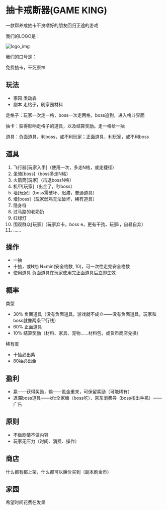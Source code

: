 # 抽卡戒断器(GAME KING)

一款帮养成抽卡不良嗜好的朋友回归正途的游戏

我们的LOGO是：

![logo_img](https://github.com/jzm17173/gameking/assets/1332587/c4ceb8ba-0ef2-42e1-92a1-39d98d42642e)

我们的口号是：

免费抽卡，干死原神

## 玩法

- 家园 类动森
- 副本 走格子，刷家园材料

走格子：玩家一次走一格，boss一次走两格，boss追到，进入格斗界面

抽卡：获得影响走格子的道具，以及结算奖励。走一格给一抽

道具：负面道具，利boss，或不利玩家；正面道具，利玩家，或不利boss


## 道具

1. 飞行器[玩家入手]（使用一次，多走N格，或走捷径）
2. 坐骑[boss]（boss多走N格）
3. 火箭筒[玩家]（击退bossN格）
4. 机甲[玩家]（出金了，秒boss）
5. 墙[玩家]（boss需破坏、迟滞，普通道具）
6. 墙[boss]（玩家弱鸡无法破坏，稀有道具）
7. 隐身符
8. 过马路的老奶奶
10. 红绿灯
11. 围观群众[玩家]（玩家弃卡，boss e，更有干劲，玩家i，自暴自弃）
12. ……

## 操作

- 一抽
- 十抽，或N抽 N=min(安全格数, 10)，可一次性走完安全格数
- 使用道具 负面道具在玩家使用完正面道具后立即生效

## 概率

类型

- 30% 负面道具（没有负面道具，游戏就不成立——没有负面道具，玩家和boss就像两条平行线）
- 60% 正面道具
- 10% 结算奖励（材料、家具、宠物……材料包，或货币商店兑换）

稀有度

- 十抽必出紫
- 80抽必出金

## 盈利

- 赢——获得奖励，输——氪金重来，可保留奖励（可能稀有）
- 迟滞boss道具——kfc全家桶（boss吃）、京东消费券（boss掏出手机）——广告

## 原则

- 不做剧情不做内容
- 玩家无压力（时间、消费、操作）

## 商店

什么都有都上架，什么都可以廉价买到（副本刷金币）

## 家园

希望时间花费在发呆
